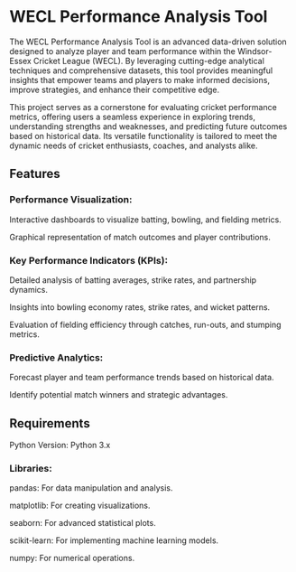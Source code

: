 # WECL Performance Analysis Tool
The WECL Performance Analysis Tool is an advanced data-driven solution designed to analyze player 
and team performance within the Windsor-Essex Cricket League (WECL). By leveraging cutting-edge analytical 
techniques and comprehensive datasets, this tool provides meaningful insights that empower teams and 
players to make informed decisions, improve strategies, and enhance their competitive edge.

This project serves as a cornerstone for evaluating cricket performance metrics, offering users a 
seamless experience in exploring trends, understanding strengths and weaknesses, and predicting future 
outcomes based on historical data. Its versatile functionality is tailored to meet the dynamic needs 
of cricket enthusiasts, coaches, and analysts alike.

## Features

### Performance Visualization:

Interactive dashboards to visualize batting, bowling, and fielding metrics.

Graphical representation of match outcomes and player contributions.

### Key Performance Indicators (KPIs):

Detailed analysis of batting averages, strike rates, and partnership dynamics.

Insights into bowling economy rates, strike rates, and wicket patterns.

Evaluation of fielding efficiency through catches, run-outs, and stumping metrics.

### Predictive Analytics:

Forecast player and team performance trends based on historical data.

Identify potential match winners and strategic advantages.


## Requirements

Python Version: Python 3.x

### Libraries:

pandas: For data manipulation and analysis.

matplotlib: For creating visualizations.

seaborn: For advanced statistical plots.

scikit-learn: For implementing machine learning models.

numpy: For numerical operations.
